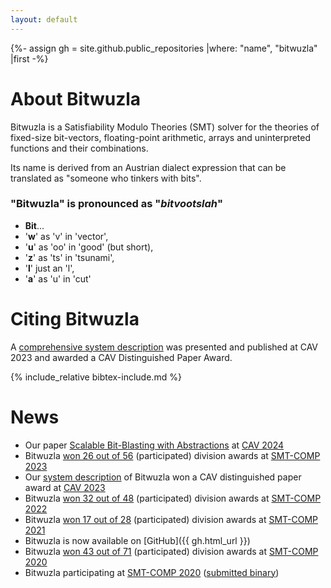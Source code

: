 ```yaml
---
layout: default
---
```


{%- assign gh = site.github.public_repositories |where: "name", "bitwuzla" |first -%}

# About Bitwuzla

Bitwuzla is a Satisfiability Modulo Theories (SMT) solver for the theories of
fixed-size bit-vectors, floating-point arithmetic, arrays and uninterpreted
functions and their combinations.

Its name is derived from an Austrian dialect expression that can be translated
as "<span class="orange">someone who tinkers with bits</span>".

### "Bitwuzla" is pronounced as "<span class="orange">*bitvootslah*</span>"

- **Bit**...
- '**w**' as 'v' in 'vector',
- '**u**' as 'oo' in 'good' (but short),
- '**z**' as 'ts' in 'tsunami',
- '**l**' just an 'l',
- '**a**' as 'u' in 'cut'

# Citing Bitwuzla

A [comprehensive system description](/data/NiemetzP-CAV23.pdf) was presented and published at CAV 2023
and awarded a <span class="orange">CAV Distinguished Paper Award</span>.

{% include_relative bibtex-include.md %}

# News

- Our paper [Scalable Bit-Blasting with Abstractions](/data/NiemetzPZ-CAV24.pdf)
  at [CAV 2024](http://www.i-cav.org/2024/)
- Bitwuzla [won 26 out of 56](/awards/smt-comp-2023.html) (participated) division awards at [SMT-COMP 2023](https://smt-comp.github.io/2023)
- Our [system description](/data/NiemetzP-CAV23.pdf) of Bitwuzla won a <span class="orange">CAV distinguished paper award</span> at [CAV 2023](http://www.i-cav.org/2023/)
- Bitwuzla [won 32 out of 48](/awards/smt-comp-2022.html) (participated) division awards at [SMT-COMP 2022](https://smt-comp.github.io/2022)
- Bitwuzla [won 17 out of 28](/awards/smt-comp-2021.html) (participated) division awards at [SMT-COMP 2021](https://smt-comp.github.io/2021)
- Bitwuzla is now available on [GitHub]({{ gh.html_url }})
- Bitwuzla [won 43 out of 71](/awards/smt-comp-2020.html) (participated) division awards at [SMT-COMP 2020](https://smt-comp.github.io/2020)
- Bitwuzla participating at [SMT-COMP 2020](https://smt-comp.github.io/2020) ([submitted binary](https://www.starexec.org/starexec/secure/details/solver.jsp?id=28818))


